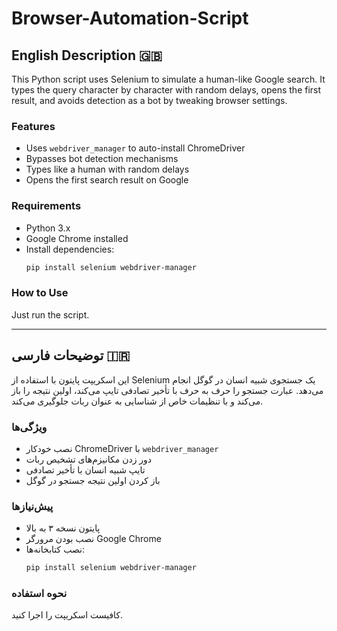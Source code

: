 # Browser-Automation-Script

## English Description 🇬🇧

This Python script uses Selenium to simulate a human-like Google search. It types the query character by character with random delays, opens the first result, and avoids detection as a bot by tweaking browser settings.

### Features
- Uses `webdriver_manager` to auto-install ChromeDriver
- Bypasses bot detection mechanisms
- Types like a human with random delays
- Opens the first search result on Google

### Requirements
- Python 3.x
- Google Chrome installed
- Install dependencies:
  ```bash
  pip install selenium webdriver-manager
  ```

### How to Use
Just run the script.

---

## توضیحات فارسی 🇮🇷

این اسکریپت پایتون با استفاده از Selenium یک جستجوی شبیه انسان در گوگل انجام می‌دهد. عبارت جستجو را حرف به حرف با تأخیر تصادفی تایپ می‌کند، اولین نتیجه را باز می‌کند و با تنظیمات خاص از شناسایی به عنوان ربات جلوگیری می‌کند.

### ویژگی‌ها
- نصب خودکار ChromeDriver با `webdriver_manager`
- دور زدن مکانیزم‌های تشخیص ربات
- تایپ شبیه انسان با تأخیر تصادفی
- باز کردن اولین نتیجه جستجو در گوگل

### پیش‌نیازها
- پایتون نسخه ۳ به بالا
- نصب بودن مرورگر Google Chrome
- نصب کتابخانه‌ها:
  ```bash
  pip install selenium webdriver-manager
  ```

### نحوه استفاده
کافیست اسکریپت را اجرا کنید.
